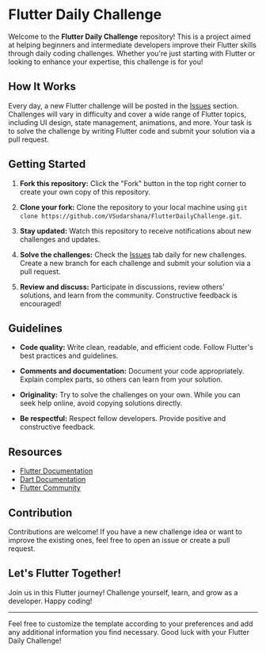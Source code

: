 # Flutter Daily Challenge

Welcome to the **Flutter Daily Challenge** repository! This is a project aimed at helping beginners and intermediate developers improve their Flutter skills through daily coding challenges. Whether you're just starting with Flutter or looking to enhance your expertise, this challenge is for you!

## How It Works

Every day, a new Flutter challenge will be posted in the [Issues](https://github.com/VSudarshana/FlutterDailyChallenge/issues) section. Challenges will vary in difficulty and cover a wide range of Flutter topics, including UI design, state management, animations, and more. Your task is to solve the challenge by writing Flutter code and submit your solution via a pull request.

## Getting Started

1. **Fork this repository:** Click the "Fork" button in the top right corner to create your own copy of this repository.

2. **Clone your fork:** Clone the repository to your local machine using `git clone https://github.com/VSudarshana/FlutterDailyChallenge.git`.

3. **Stay updated:** Watch this repository to receive notifications about new challenges and updates.

4. **Solve the challenges:** Check the [Issues](https://github.com/VSudarshana/FlutterDailyChallenge/issues) tab daily for new challenges. Create a new branch for each challenge and submit your solution via a pull request.

5. **Review and discuss:** Participate in discussions, review others' solutions, and learn from the community. Constructive feedback is encouraged!

## Guidelines

- **Code quality:** Write clean, readable, and efficient code. Follow Flutter's best practices and guidelines.

- **Comments and documentation:** Document your code appropriately. Explain complex parts, so others can learn from your solution.

- **Originality:** Try to solve the challenges on your own. While you can seek help online, avoid copying solutions directly.

- **Be respectful:** Respect fellow developers. Provide positive and constructive feedback.

## Resources

- [Flutter Documentation](https://flutter.dev/docs)
- [Dart Documentation](https://dart.dev/guides)
- [Flutter Community](https://flutter.dev/community)

## Contribution

Contributions are welcome! If you have a new challenge idea or want to improve the existing ones, feel free to open an issue or create a pull request.

## Let's Flutter Together!

Join us in this Flutter journey! Challenge yourself, learn, and grow as a developer. Happy coding!

---

Feel free to customize the template according to your preferences and add any additional information you find necessary. Good luck with your Flutter Daily Challenge!
